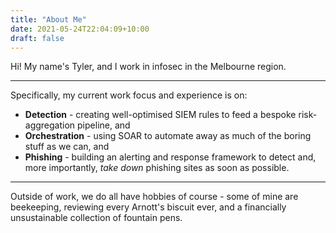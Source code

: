 ```yaml
---
title: "About Me"
date: 2021-05-24T22:04:09+10:00
draft: false
---
```


Hi! My name's Tyler, and I work in infosec in the Melbourne region. 

---

Specifically, my current work focus and experience is on:

- **Detection** - creating well-optimised SIEM rules to feed a bespoke risk-aggregation pipeline, and 
- **Orchestration** - using SOAR to automate away as much of the boring stuff as we can, and
- **Phishing** - building an alerting and response framework to detect and, more importantly, _take down_ phishing sites as soon as possible.

---

Outside of work, we do all have hobbies of course - some of mine are beekeeping, reviewing every Arnott's biscuit ever, and a financially unsustainable collection of fountain pens.
